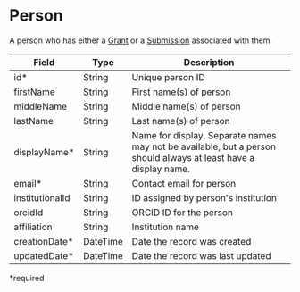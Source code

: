 # Person
A person who has either a [Grant](Grant.md) or a [Submission](Submission.md) associated with them.

| Field  		| Type  		| Description |
| ------------- | ------------- | ------------- |
| id* | String | Unique person ID |
| firstName | String | First name(s) of person |
| middleName | String | Middle name(s) of person |
| lastName | String | Last name(s) of person |
| displayName* | String | Name for display. Separate names may not be available, but a person should always at least have a display name. |
| email* | String | Contact email for person |
| institutionalId | String | ID assigned by person's institution |
| orcidId | String | ORCID ID for the person |
| affiliation | String | Institution name |
| creationDate* | DateTime | Date the record was created |
| updatedDate* | DateTime | Date the record was last updated |

*required